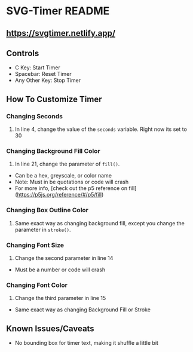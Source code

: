 # SVG-Timer README
## https://svgtimer.netlify.app/

## Controls
- C Key: Start Timer
- Spacebar: Reset Timer
- Any Other Key: Stop Timer

## How To Customize Timer
### Changing Seconds
1. In line 4, change the value of the `seconds` variable. Right now its set to 30

### Changing Background Fill Color
1. In line 21, change the parameter of `fill()`.
- Can be a hex, greyscale, or color name
- Note: Must in be quotations or code will crash
- For more info, [check out the p5 reference on fill] (https://p5js.org/reference/#/p5/fill)

### Changing Box Outline Color
1. Same exact way as changing background fill, except you change the parameter in `stroke()`.

### Changing Font Size
1. Change the second parameter in line 14
- Must be a number or code will crash

### Changing Font Color
1. Change the third parameter in line 15
- Same exact way as changing Background Fill or Stroke

## Known Issues/Caveats
- No bounding box for timer text, making it shuffle a little bit